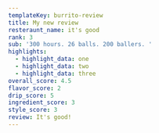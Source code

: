 ```yaml
---
templateKey: burrito-review
title: My new review
resteraunt_name: it's good
rank: 3
sub: '300 hours. 26 balls. 200 ballers. '
highlights:
  - highlight_data: one
  - highlight_data: two
  - highlight_data: three
overall_score: 4.5
flavor_score: 2
drip_score: 5
ingredient_score: 3
style_score: 3
review: It's good!
---
```


